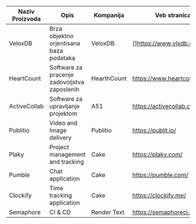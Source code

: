 | Naziv Proizvoda | Opis | Kompanija | Veb stranica | Industrija | Srpsko Vlasništvo |
|--------------------------|------|---------------------|----------|-----------------------|-------------------|
|VeloxDB|Brza objektno orjentisana baza podataka|VeloxDB|[]https://www.vlxdb.com|Database|✔️|
|HeartCount|Software za pracenje zadovoljstva zaposlenih|HearthCount|https://www.heartcount.com/|HR|✔️|
|ActiveCollab|Software za upravljanje projektom|A51|https://activecollab.com/|Menadžment|✔️|
|Publitio|Video and Image delivery|Publitio|https://publit.io/|Media|✔️|
|Plaky|Project management and tracking|Cake|https://plaky.com/|Media||
|Pumble|Chat application|Cake|https://pumble.com/|Media||
|Clockify|Time tracking application|Cake|https://clockify.me/|Media||
|Semaphore|CI & CD|Render Text|https://semaphoreci.com/|Tehnology||

